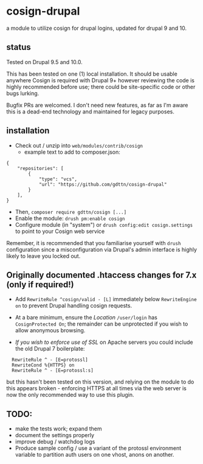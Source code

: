 # cosign-drupal
a module to utilize cosign for drupal logins, updated for drupal 9 and 10.

## status

Tested on Drupal 9.5 and 10.0.

This has been tested on one (1) local installation.  It should be usable
anywhere Cosign is required with Drupal 9+ however reviewing the code is highly
recommended before use; there could be site-specific code or other bugs lurking.

Bugfix PRs are welcomed.  I don't need new features, as far as I'm aware this 
is a dead-end technology and maintained for legacy purposes.


## installation
   * Check out / unzip into `web/modules/contrib/cosign`
      * example text to add to composer.json:
```
{
    "repositories": [
        {
            "type": "vcs",
            "url": "https://github.com/gdttn/cosign-drupal"
        }
    ],
}
```
   * Then, `composer require gdttn/cosign [...]`
   * Enable the module: `drush pm:enable cosign` 
   * Configure module (in "system") or `drush config:edit cosign.settings` to point to your Cosign web service

Remember, it is recommended that you familiarise yourself with `drush`
configuration since a misconfiguration via Drupal's admin interface is highly
likely to leave you locked out.



## Originally documented .htaccess changes for 7.x (only if required!)

   * Add `RewriteRule ^cosign/valid - [L]` immediately below `RewriteEngine on` to prevent Drupal handling cosign requests.
   * At a bare minimum, ensure the _Location_ `/user/login` has
     `CosignProtected On`; the remainder can be unprotected if you wish to
     allow anonymous browsing.

   * _If you wish to enforce use of SSL_ on Apache servers you could include the old Drupal 7 boilerplate:
```
  RewriteRule ^ - [E=protossl]
  RewriteCond %{HTTPS} on
  RewriteRule ^ - [E=protossl:s]
```
   but this hasn't been tested on this version, and relying on the module to do
   this appears broken - enforcing HTTPS at all times via the web server is now
   the only recommended way to use this plugin.


## TODO:
   * make the tests work; expand them
   * document the settings properly
   * improve debug / watchdog logs
   * Produce sample config / use a variant of the protossl environment variable to partition auth users on one vhost, anons on another.
